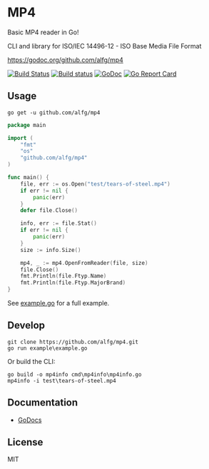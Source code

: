 # MP4
Basic MP4 reader in Go!

CLI and library for ISO/IEC 14496-12 - ISO Base Media File Format

https://godoc.org/github.com/alfg/mp4

[![Build Status](https://travis-ci.org/alfg/mp4.svg?branch=master)](https://travis-ci.org/alfg/mp4) 
[![Build status](https://ci.appveyor.com/api/projects/status/63ky9q869j8xetst?svg=true)](https://ci.appveyor.com/project/alfg/mp4)
[![GoDoc](https://godoc.org/github.com/alfg/mp4?status.svg)](https://godoc.org/github.com/alfg/mp4)
[![Go Report Card](https://goreportcard.com/badge/github.com/alfg/mp4)](https://goreportcard.com/report/github.com/alfg/mp4)

## Usage

```
go get -u github.com/alfg/mp4
```

```go
package main

import (
    "fmt"
    "os"
    "github.com/alfg/mp4"
)

func main() {
    file, err := os.Open("test/tears-of-steel.mp4")
    if err != nil {
        panic(err)
    }
    defer file.Close()

    info, err := file.Stat()
    if err != nil {
        panic(err)
    }
    size := info.Size()

    mp4, _ := mp4.OpenFromReader(file, size)
    file.Close()
    fmt.Println(file.Ftyp.Name)
    fmt.Println(file.Ftyp.MajorBrand)
}
```

See [example.go](/example/example.go) for a full example.

## Develop 

```
git clone https://github.com/alfg/mp4.git
go run example\example.go
```

Or build the CLI:
```
go build -o mp4info cmd\mp4info\mp4info.go
mp4info -i test\tears-of-steel.mp4
```

## Documentation
* [GoDocs](https://godoc.org/github.com/alfg/mp4)

## License
MIT
